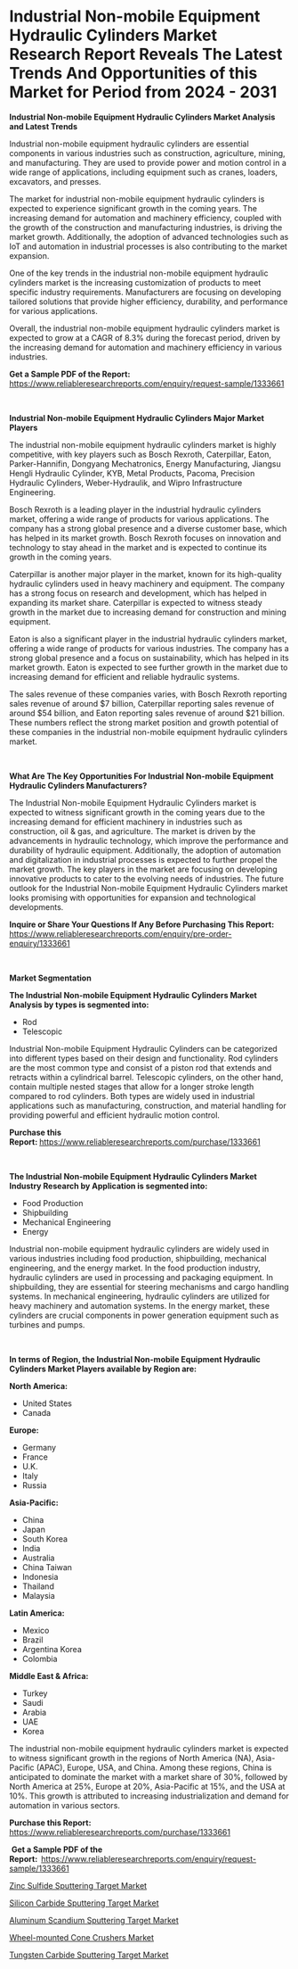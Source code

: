 <p><h1>Industrial Non-mobile Equipment Hydraulic Cylinders Market Research Report Reveals The Latest Trends And Opportunities of this Market for Period from 2024 - 2031</h1></p><p><strong>Industrial Non-mobile Equipment Hydraulic Cylinders Market Analysis and Latest Trends</strong></p>
<p><p>Industrial non-mobile equipment hydraulic cylinders are essential components in various industries such as construction, agriculture, mining, and manufacturing. They are used to provide power and motion control in a wide range of applications, including equipment such as cranes, loaders, excavators, and presses.</p><p>The market for industrial non-mobile equipment hydraulic cylinders is expected to experience significant growth in the coming years. The increasing demand for automation and machinery efficiency, coupled with the growth of the construction and manufacturing industries, is driving the market growth. Additionally, the adoption of advanced technologies such as IoT and automation in industrial processes is also contributing to the market expansion.</p><p>One of the key trends in the industrial non-mobile equipment hydraulic cylinders market is the increasing customization of products to meet specific industry requirements. Manufacturers are focusing on developing tailored solutions that provide higher efficiency, durability, and performance for various applications.</p><p>Overall, the industrial non-mobile equipment hydraulic cylinders market is expected to grow at a CAGR of 8.3% during the forecast period, driven by the increasing demand for automation and machinery efficiency in various industries.</p></p>
<p><strong>Get a Sample PDF of the Report:&nbsp;</strong> <a href="https://www.reliableresearchreports.com/enquiry/request-sample/1333661">https://www.reliableresearchreports.com/enquiry/request-sample/1333661</a></p>
<p>&nbsp;</p>
<p><strong>Industrial Non-mobile Equipment Hydraulic Cylinders Major Market Players</strong></p>
<p><p>The industrial non-mobile equipment hydraulic cylinders market is highly competitive, with key players such as Bosch Rexroth, Caterpillar, Eaton, Parker-Hannifin, Dongyang Mechatronics, Energy Manufacturing, Jiangsu Hengli Hydraulic Cylinder, KYB, Metal Products, Pacoma, Precision Hydraulic Cylinders, Weber-Hydraulik, and Wipro Infrastructure Engineering.</p><p>Bosch Rexroth is a leading player in the industrial hydraulic cylinders market, offering a wide range of products for various applications. The company has a strong global presence and a diverse customer base, which has helped in its market growth. Bosch Rexroth focuses on innovation and technology to stay ahead in the market and is expected to continue its growth in the coming years.</p><p>Caterpillar is another major player in the market, known for its high-quality hydraulic cylinders used in heavy machinery and equipment. The company has a strong focus on research and development, which has helped in expanding its market share. Caterpillar is expected to witness steady growth in the market due to increasing demand for construction and mining equipment.</p><p>Eaton is also a significant player in the industrial hydraulic cylinders market, offering a wide range of products for various industries. The company has a strong global presence and a focus on sustainability, which has helped in its market growth. Eaton is expected to see further growth in the market due to increasing demand for efficient and reliable hydraulic systems.</p><p>The sales revenue of these companies varies, with Bosch Rexroth reporting sales revenue of around $7 billion, Caterpillar reporting sales revenue of around $54 billion, and Eaton reporting sales revenue of around $21 billion. These numbers reflect the strong market position and growth potential of these companies in the industrial non-mobile equipment hydraulic cylinders market.</p></p>
<p>&nbsp;</p>
<p><strong>What Are The Key Opportunities For Industrial Non-mobile Equipment Hydraulic Cylinders Manufacturers?</strong></p>
<p><p>The Industrial Non-mobile Equipment Hydraulic Cylinders market is expected to witness significant growth in the coming years due to the increasing demand for efficient machinery in industries such as construction, oil & gas, and agriculture. The market is driven by the advancements in hydraulic technology, which improve the performance and durability of hydraulic equipment. Additionally, the adoption of automation and digitalization in industrial processes is expected to further propel the market growth. The key players in the market are focusing on developing innovative products to cater to the evolving needs of industries. The future outlook for the Industrial Non-mobile Equipment Hydraulic Cylinders market looks promising with opportunities for expansion and technological developments.</p></p>
<p><strong>Inquire or Share Your Questions If Any Before Purchasing This Report:</strong> <a href="https://www.reliableresearchreports.com/enquiry/pre-order-enquiry/1333661">https://www.reliableresearchreports.com/enquiry/pre-order-enquiry/1333661</a></p>
<p>&nbsp;</p>
<p><strong>Market Segmentation</strong></p>
<p><strong>The Industrial Non-mobile Equipment Hydraulic Cylinders Market Analysis by types is segmented into:</strong></p>
<p><ul><li>Rod</li><li>Telescopic</li></ul></p>
<p><p>Industrial Non-mobile Equipment Hydraulic Cylinders can be categorized into different types based on their design and functionality. Rod cylinders are the most common type and consist of a piston rod that extends and retracts within a cylindrical barrel. Telescopic cylinders, on the other hand, contain multiple nested stages that allow for a longer stroke length compared to rod cylinders. Both types are widely used in industrial applications such as manufacturing, construction, and material handling for providing powerful and efficient hydraulic motion control.</p></p>
<p><strong>Purchase this Report:&nbsp;</strong><a href="https://www.reliableresearchreports.com/purchase/1333661">https://www.reliableresearchreports.com/purchase/1333661</a></p>
<p>&nbsp;</p>
<p><strong>The Industrial Non-mobile Equipment Hydraulic Cylinders Market Industry Research by Application is segmented into:</strong></p>
<p><ul><li>Food Production</li><li>Shipbuilding</li><li>Mechanical Engineering</li><li>Energy</li></ul></p>
<p><p>Industrial non-mobile equipment hydraulic cylinders are widely used in various industries including food production, shipbuilding, mechanical engineering, and the energy market. In the food production industry, hydraulic cylinders are used in processing and packaging equipment. In shipbuilding, they are essential for steering mechanisms and cargo handling systems. In mechanical engineering, hydraulic cylinders are utilized for heavy machinery and automation systems. In the energy market, these cylinders are crucial components in power generation equipment such as turbines and pumps.</p></p>
<p>&nbsp;</p>
<p><strong>In terms of Region, the Industrial Non-mobile Equipment Hydraulic Cylinders Market Players available by Region are:</strong></p>
<p>
    <p> <strong> North America: </strong>
        <ul>
            <li>United States</li>
            <li>Canada</li>
        </ul>
        </p> 
    <p> <strong> Europe: </strong>
        <ul>
            <li>Germany</li>
            <li>France</li>
            <li>U.K.</li>
            <li>Italy</li>
            <li>Russia</li>
        </ul>
        </p> 
    <p> <strong> Asia-Pacific: </strong>
        <ul>
            <li>China</li>
            <li>Japan</li>
            <li>South Korea</li>
            <li>India</li>
            <li>Australia</li>
            <li>China Taiwan</li>
            <li>Indonesia</li>
            <li>Thailand</li>
            <li>Malaysia</li>
        </ul>
        </p> 
    <p> <strong> Latin America: </strong>
        <ul>
            <li>Mexico</li>
            <li>Brazil</li>
            <li>Argentina Korea</li>
            <li>Colombia</li>
        </ul>
        </p> 
    <p> <strong> Middle East & Africa: </strong>
        <ul>
            <li>Turkey</li>
            <li>Saudi</li>
            <li>Arabia</li>
            <li>UAE</li>
            <li>Korea</li>
        </ul>
    </p>
    </p>
<p><p>The industrial non-mobile equipment hydraulic cylinders market is expected to witness significant growth in the regions of North America (NA), Asia-Pacific (APAC), Europe, USA, and China. Among these regions, China is anticipated to dominate the market with a market share of 30%, followed by North America at 25%, Europe at 20%, Asia-Pacific at 15%, and the USA at 10%. This growth is attributed to increasing industrialization and demand for automation in various sectors.</p></p>
<p><strong>Purchase this Report: </strong><a href="https://www.reliableresearchreports.com/purchase/1333661">https://www.reliableresearchreports.com/purchase/1333661</a></p>
<p>&nbsp;<strong>Get a Sample PDF of the Report:&nbsp;&nbsp;</strong><a href="https://www.reliableresearchreports.com/enquiry/request-sample/1333661">https://www.reliableresearchreports.com/enquiry/request-sample/1333661</a></p>
<p><strong></strong></p>
<p><p><a href="https://medium.com/p/feba9edeb155/edit">Zinc Sulfide Sputtering Target Market</a></p><p><a href="https://medium.com/p/56e53b978e80/edit">Silicon Carbide Sputtering Target Market</a></p><p><a href="https://medium.com/p/8c1f47066407/edit">Aluminum Scandium Sputtering Target Market</a></p><p><a href="https://github.com/WillieWoodard/Market-Research-Report-List-3/blob/main/wheel-mounted-cone-crushers-market.md">Wheel-mounted Cone Crushers Market</a></p><p><a href="https://medium.com/p/435077adfa41/edit">Tungsten Carbide Sputtering Target Market</a></p></p>